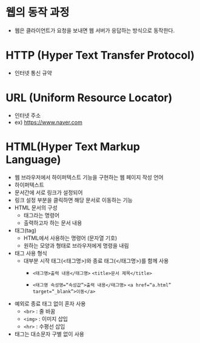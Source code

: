 # 웹의 동작 과정
- 웹은 클라이언트가 요청을 보내면 웹 서버가 응답하는 방식으로 동작한다.

# HTTP (Hyper Text Transfer Protocol)
- 인터넷 통신 규약

# URL (Uniform Resource Locator)
- 인터넷 주소
- ex) https://www.naver.com

# HTML(Hyper Text Markup Language)
- 웹 브라우저에서 하이퍼텍스트 기능을 구현하는 웹 페이지 작성 언어
- 하이퍼텍스트
- 문서간에 서로 링크가 설정되어
- 링크 설정 부분을 클릭하면 해당 문서로 이동하는 기능
- HTML 문서의 구성
    - 태그라는 명령어
    - 출력하고자 하는 문서 내용
- 태그(tag)
    - HTML에서 사용하는 명령어 (문자열 기호)
    - 원하는 모양과 형태로 브라우저에게 명령을 내림
- 태그 사용 형식
    - 대부분 시작 태그(<태그명>)와 종료 태그(</태그명>)를 함께 사용
        - ```<태그명>출력 내용</태그명>```
           ```<title>문서 제목</title>```

        - ```<태그명 속성명=“속성값”>출력 내용</태그명>```
            ```<a href=“a.html” target=“_blank”>이동</a>```
- 예외로 종료 태그 없이 혼자 사용
    - ```<br>``` : 줄 바꿈
    - ```<img>``` : 이미지 삽입
    - ```<hr>``` : 수평선 삽입
- 태그는 대소문자 구별 없이 사용
